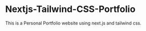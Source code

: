 # Nextjs-Tailwind-CSS-Portfolio
This is a Personal Portfolio website using next.js and tailwind css.

